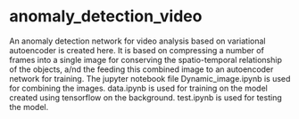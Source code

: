# anomaly_detection_video
An anomaly detection network for video analysis based on variational autoencoder is created here. It is based on compressing a number of frames into a single image for conserving the spatio-temporal relationship of the objects, a/nd the feeding this combined image to an autoencoder network for training. The jupyter notebook file Dynamic_image.ipynb is used for combining the images. data.ipynb is used for training on the model created using tensorflow on the background. test.ipynb is used for testing the model.
